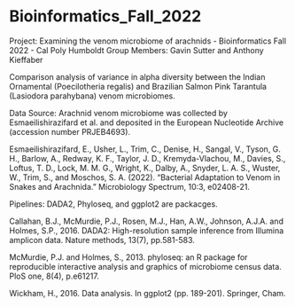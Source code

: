 # Bioinformatics_Fall_2022
Project: Examining the venom microbiome of arachnids - Bioinformatics Fall 2022 - Cal Poly Humboldt
Group Members: Gavin Sutter and Anthony Kieffaber

Comparison analysis of variance in alpha diversity between the Indian Ornamental (Poecilotheria regalis) and Brazilian Salmon Pink Tarantula (Lasiodora parahybana) venom microbiomes.

Data Source: Arachnid venom microbiome was collected by Esmaeilishirazifard et al. and deposited in the European Nucleotide Archive (accession number PRJEB4693).

Esmaeilishirazifard, E., Usher, L., Trim, C., Denise, H., Sangal, V., Tyson, G. H., Barlow, A., Redway, K. F., Taylor, J. D., Kremyda-Vlachou, M., Davies, S., Loftus, T. D., Lock, M. M. G., Wright, K., Dalby, A., Snyder, L. A. S., Wuster, W., Trim, S., and Moschos, S. A. (2022). “Bacterial Adaptation to Venom in Snakes and Arachnida.” Microbiology Spectrum, 10:3, e02408-21.

Pipelines: DADA2, Phyloseq, and ggplot2 are packacges. 

Callahan, B.J., McMurdie, P.J., Rosen, M.J., Han, A.W., Johnson, A.J.A. and Holmes, S.P., 2016. DADA2: High-resolution sample inference from Illumina amplicon data. Nature methods, 13(7), pp.581-583.

McMurdie, P.J. and Holmes, S., 2013. phyloseq: an R package for reproducible interactive analysis and graphics of microbiome census data. PloS one, 8(4), p.e61217.

Wickham, H., 2016. Data analysis. In ggplot2 (pp. 189-201). Springer, Cham.
